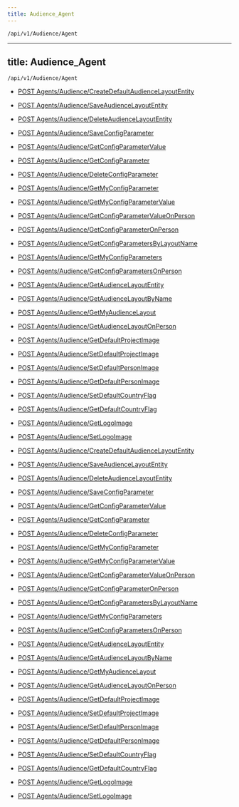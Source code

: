 ```yaml
---
title: Audience_Agent
---
```


```http
/api/v1/Audience/Agent
```

---

title: Audience_Agent
---

```http
/api/v1/Audience/Agent
```

* [POST Agents/Audience/CreateDefaultAudienceLayoutEntity](v1AudienceAgent_CreateDefaultAudienceLayoutEntity.md)

* [POST Agents/Audience/SaveAudienceLayoutEntity](v1AudienceAgent_SaveAudienceLayoutEntity.md)

* [POST Agents/Audience/DeleteAudienceLayoutEntity](v1AudienceAgent_DeleteAudienceLayoutEntity.md)

* [POST Agents/Audience/SaveConfigParameter](v1AudienceAgent_SaveConfigParameter.md)

* [POST Agents/Audience/GetConfigParameterValue](v1AudienceAgent_GetConfigParameterValue.md)

* [POST Agents/Audience/GetConfigParameter](v1AudienceAgent_GetConfigParameter.md)

* [POST Agents/Audience/DeleteConfigParameter](v1AudienceAgent_DeleteConfigParameter.md)

* [POST Agents/Audience/GetMyConfigParameter](v1AudienceAgent_GetMyConfigParameter.md)

* [POST Agents/Audience/GetMyConfigParameterValue](v1AudienceAgent_GetMyConfigParameterValue.md)

* [POST Agents/Audience/GetConfigParameterValueOnPerson](v1AudienceAgent_GetConfigParameterValueOnPerson.md)

* [POST Agents/Audience/GetConfigParameterOnPerson](v1AudienceAgent_GetConfigParameterOnPerson.md)

* [POST Agents/Audience/GetConfigParametersByLayoutName](v1AudienceAgent_GetConfigParametersByLayoutName.md)

* [POST Agents/Audience/GetMyConfigParameters](v1AudienceAgent_GetMyConfigParameters.md)

* [POST Agents/Audience/GetConfigParametersOnPerson](v1AudienceAgent_GetConfigParametersOnPerson.md)

* [POST Agents/Audience/GetAudienceLayoutEntity](v1AudienceAgent_GetAudienceLayoutEntity.md)

* [POST Agents/Audience/GetAudienceLayoutByName](v1AudienceAgent_GetAudienceLayoutByName.md)

* [POST Agents/Audience/GetMyAudienceLayout](v1AudienceAgent_GetMyAudienceLayout.md)

* [POST Agents/Audience/GetAudienceLayoutOnPerson](v1AudienceAgent_GetAudienceLayoutOnPerson.md)

* [POST Agents/Audience/GetDefaultProjectImage](v1AudienceAgent_GetDefaultProjectImage.md)

* [POST Agents/Audience/SetDefaultProjectImage](v1AudienceAgent_SetDefaultProjectImage.md)

* [POST Agents/Audience/SetDefaultPersonImage](v1AudienceAgent_SetDefaultPersonImage.md)

* [POST Agents/Audience/GetDefaultPersonImage](v1AudienceAgent_GetDefaultPersonImage.md)

* [POST Agents/Audience/SetDefaultCountryFlag](v1AudienceAgent_SetDefaultCountryFlag.md)

* [POST Agents/Audience/GetDefaultCountryFlag](v1AudienceAgent_GetDefaultCountryFlag.md)

* [POST Agents/Audience/GetLogoImage](v1AudienceAgent_GetLogoImage.md)

* [POST Agents/Audience/SetLogoImage](v1AudienceAgent_SetLogoImage.md)

* [POST Agents/Audience/CreateDefaultAudienceLayoutEntity](v1AudienceAgent_CreateDefaultAudienceLayoutEntity.md)

* [POST Agents/Audience/SaveAudienceLayoutEntity](v1AudienceAgent_SaveAudienceLayoutEntity.md)

* [POST Agents/Audience/DeleteAudienceLayoutEntity](v1AudienceAgent_DeleteAudienceLayoutEntity.md)

* [POST Agents/Audience/SaveConfigParameter](v1AudienceAgent_SaveConfigParameter.md)

* [POST Agents/Audience/GetConfigParameterValue](v1AudienceAgent_GetConfigParameterValue.md)

* [POST Agents/Audience/GetConfigParameter](v1AudienceAgent_GetConfigParameter.md)

* [POST Agents/Audience/DeleteConfigParameter](v1AudienceAgent_DeleteConfigParameter.md)

* [POST Agents/Audience/GetMyConfigParameter](v1AudienceAgent_GetMyConfigParameter.md)

* [POST Agents/Audience/GetMyConfigParameterValue](v1AudienceAgent_GetMyConfigParameterValue.md)

* [POST Agents/Audience/GetConfigParameterValueOnPerson](v1AudienceAgent_GetConfigParameterValueOnPerson.md)

* [POST Agents/Audience/GetConfigParameterOnPerson](v1AudienceAgent_GetConfigParameterOnPerson.md)

* [POST Agents/Audience/GetConfigParametersByLayoutName](v1AudienceAgent_GetConfigParametersByLayoutName.md)

* [POST Agents/Audience/GetMyConfigParameters](v1AudienceAgent_GetMyConfigParameters.md)

* [POST Agents/Audience/GetConfigParametersOnPerson](v1AudienceAgent_GetConfigParametersOnPerson.md)

* [POST Agents/Audience/GetAudienceLayoutEntity](v1AudienceAgent_GetAudienceLayoutEntity.md)

* [POST Agents/Audience/GetAudienceLayoutByName](v1AudienceAgent_GetAudienceLayoutByName.md)

* [POST Agents/Audience/GetMyAudienceLayout](v1AudienceAgent_GetMyAudienceLayout.md)

* [POST Agents/Audience/GetAudienceLayoutOnPerson](v1AudienceAgent_GetAudienceLayoutOnPerson.md)

* [POST Agents/Audience/GetDefaultProjectImage](v1AudienceAgent_GetDefaultProjectImage.md)

* [POST Agents/Audience/SetDefaultProjectImage](v1AudienceAgent_SetDefaultProjectImage.md)

* [POST Agents/Audience/SetDefaultPersonImage](v1AudienceAgent_SetDefaultPersonImage.md)

* [POST Agents/Audience/GetDefaultPersonImage](v1AudienceAgent_GetDefaultPersonImage.md)

* [POST Agents/Audience/SetDefaultCountryFlag](v1AudienceAgent_SetDefaultCountryFlag.md)

* [POST Agents/Audience/GetDefaultCountryFlag](v1AudienceAgent_GetDefaultCountryFlag.md)

* [POST Agents/Audience/GetLogoImage](v1AudienceAgent_GetLogoImage.md)

* [POST Agents/Audience/SetLogoImage](v1AudienceAgent_SetLogoImage.md)
